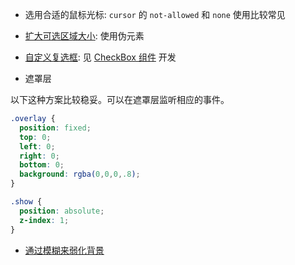 * 选用合适的鼠标光标: `cursor` 的 `not-allowed` 和 `none` 使用比较常见

* [扩大可选区域大小](https://codepen.io/MuYunyun/pen/YgNxBL): 使用伪元素

* [自定义复选框](https://codepen.io/MuYunyun/pen/jJyYyJ): 见 [CheckBox 组件](https://github.com/MuYunyun/blog/blob/master/React/%E7%BB%84%E4%BB%B6%E5%BC%80%E5%8F%91/CheckBox.md) 开发

* 遮罩层

以下这种方案比较稳妥。可以在遮罩层监听相应的事件。

```css
.overlay {
  position: fixed;
  top: 0;
  left: 0;
  right: 0;
  bottom: 0;
  background: rgba(0,0,0,.8);
}

.show {
  position: absolute;
  z-index: 1;
}
```

* [通过模糊来弱化背景](https://codepen.io/MuYunyun/pen/qvRGvJ)